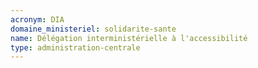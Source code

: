 ```yaml
---
acronym: DIA
domaine_ministeriel: solidarite-sante
name: Délégation interministérielle à l'accessibilité
type: administration-centrale
---
```

